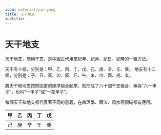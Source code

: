 ```yaml
---
icon: material/yin-yang
title: 天干地支
subtitle: 
---
```


# 天干地支

天干地支，簡稱干支，是中國古代用來紀年、紀月、紀日、紀時的一種方法。 

天干有十個，分別是：甲、乙、丙、丁、戊、己、庚、辛、壬、癸。 
地支有十二個，分別是：子、丑、寅、卯、辰、巳、午、未、申、酉、戌、亥。 

將天干和地支按照固定的順序組合起來，就形成了六十個干支組合，稱為“六十甲子”，也叫“一甲子”或“一花甲子”。 

每個天干和地支都代表著不同的意義，在命理學、曆法、風水等領域都有應用。


|  甲  |  乙  |  丙  |  丁  |  戊  | 
| :--: | :--: | :--: | :--: | :--: |
|  己  |  庚  |  辛  |  壬  |  癸  | 


